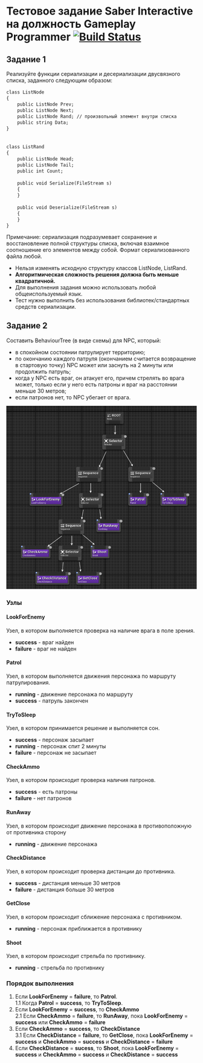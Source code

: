 # Тестовое задание Saber Interactive на должность Gameplay Programmer [![Build Status](https://travis-ci.com/KonyshevArtem/saber-interactive-task.svg?token=z3sjoAcC4HGWpiWtgTxy&branch=master)](https://travis-ci.com/KonyshevArtem/saber-interactive-task)

## Задание 1

Реализуйте функции сериализации и десериализации двусвязного списка, заданного следующим образом:

    class ListNode
    {
        public ListNode Prev;
        public ListNode Next;
        public ListNode Rand; // произвольный элемент внутри списка
        public string Data;
    }


    class ListRand
    {
        public ListNode Head;
        public ListNode Tail;
        public int Count;

        public void Serialize(FileStream s)
        {
        }

        public void Deserialize(FileStream s)
        {
        }
    }

Примечание: сериализация подразумевает сохранение и восстановление полной структуры списка, включая взаимное соотношение его элементов между собой.  Формат сериализованного файла любой.
* Нельзя изменять исходную структуру классов ListNode, ListRand.
* **Алгоритмическая сложность решения должна быть меньше квадратичной.**
* Для выполнения задания можно использовать любой общеиспользуемый язык.
* Тест нужно выполнить без использования библиотек/стандартных средств сериализации.

## Задание 2

Составить BehaviourTree (в виде схемы) для NPC, который:
* в спокойном состоянии патрулирует территорию;
* по окончанию каждого патруля (окончанием считается возвращение в стартовую точку) NPC может или заснуть на 2 минуты или продолжить патруль;
* когда у NPC есть враг, он  атакует его, причем стрелять во врага может, только если у него есть патроны и враг на расстоянии меньше 30 метров;
* если патронов нет, то NPC убегает от врага.

![Image of Yaktocat](behaviour_tree.png)

### Узлы

#### LookForEnemy
Узел, в котором выполняется проверка на наличие врага в поле зрения.
* **success** - враг найден
* **failure** - враг не найден

#### Patrol
Узел, в котором выполняется движения персонажа по маршруту патрулирования.
* **running** - движение персонажа по маршруту
* **success** - патруль закончен

#### TryToSleep
Узел, в котором принимается решение и выполняется сон.
* **success** - персонаж засыпает
* **running** - персонаж спит 2 минуты
* **failure** - персонаж не засыпает

#### CheckAmmo
Узел, в котором происходит проверка наличия патронов.
* **success** - есть патроны
* **failure** - нет патронов

#### RunAway
Узел, в котором происходит движение персонажа в противоположную от противника сторону
* **running** - движение персонажа

#### CheckDistance
Узел, в котором происходит проверка дистанции до противника.
* **success** - дистанция меньше 30 метров
* **failure** - дистанция больше 30 метров

#### GetClose
Узел, в котором происходит сближение персонажа с противником.
* **running** - персонаж приближается в противнику

#### Shoot
Узел, в котором происходит стрельба по противнику.
* **running** - стрельба по противнику

### Порядок выполнения
1. Если **LookForEnemy** = **failure**, то **Patrol**.<br>
1.1 Когда **Patrol** = **success**, то **TryToSleep**.<br>
2. Если **LookForEnemy** = **success**, то **CheckAmmo**<br>
2.1 Если **CheckAmmo** = **failure**, то **RunAway**, пока **LookForEnemy** = **success** или **CheckAmmo** = **failure**<br>
3. Если **CheckAmmo** = **success**, то **CheckDistance**<br>
3.1 Если **CheckDistance** = **failure**, то **GetClose**, пока **LookForEnemy** = **success** и **CheckAmmo** = **success** и **CheckDistance** = **failure**
4. Если **CheckDistance** = **sucess**, то **Shoot**, пока **LookForEnemy** = **success** и **CheckAmmo** = **success** и **СheckDistance** = **success**
